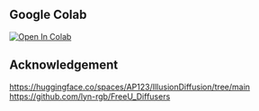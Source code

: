 ## Google Colab

[![Open In Colab](https://colab.research.google.com/assets/colab-badge.svg)](https://colab.research.google.com/drive/17UIl1V-qpURc5DC46gq63kNO-0CPtVeV?usp=sharing)

## Acknowledgement
https://huggingface.co/spaces/AP123/IllusionDiffusion/tree/main <br />
https://github.com/lyn-rgb/FreeU_Diffusers <br />

